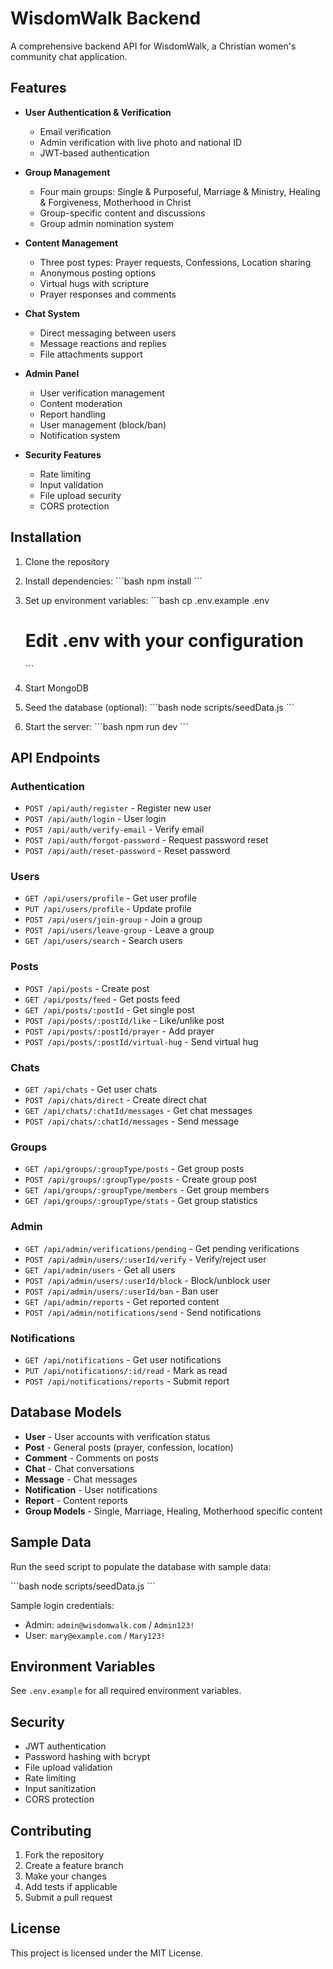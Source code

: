 # WisdomWalk Backend

A comprehensive backend API for WisdomWalk, a Christian women's community chat application.

## Features

- **User Authentication & Verification**
  - Email verification
  - Admin verification with live photo and national ID
  - JWT-based authentication

- **Group Management**
  - Four main groups: Single & Purposeful, Marriage & Ministry, Healing & Forgiveness, Motherhood in Christ
  - Group-specific content and discussions
  - Group admin nomination system

- **Content Management**
  - Three post types: Prayer requests, Confessions, Location sharing
  - Anonymous posting options
  - Virtual hugs with scripture
  - Prayer responses and comments

- **Chat System**
  - Direct messaging between users
  - Message reactions and replies
  - File attachments support

- **Admin Panel**
  - User verification management
  - Content moderation
  - Report handling
  - User management (block/ban)
  - Notification system

- **Security Features**
  - Rate limiting
  - Input validation
  - File upload security
  - CORS protection

## Installation

1. Clone the repository
2. Install dependencies:
   \`\`\`bash
   npm install
   \`\`\`

3. Set up environment variables:
   \`\`\`bash
   cp .env.example .env
   # Edit .env with your configuration
   \`\`\`

4. Start MongoDB

5. Seed the database (optional):
   \`\`\`bash
   node scripts/seedData.js
   \`\`\`

6. Start the server:
   \`\`\`bash
   npm run dev
   \`\`\`

## API Endpoints

### Authentication
- `POST /api/auth/register` - Register new user
- `POST /api/auth/login` - User login
- `POST /api/auth/verify-email` - Verify email
- `POST /api/auth/forgot-password` - Request password reset
- `POST /api/auth/reset-password` - Reset password

### Users
- `GET /api/users/profile` - Get user profile
- `PUT /api/users/profile` - Update profile
- `POST /api/users/join-group` - Join a group
- `POST /api/users/leave-group` - Leave a group
- `GET /api/users/search` - Search users

### Posts
- `POST /api/posts` - Create post
- `GET /api/posts/feed` - Get posts feed
- `GET /api/posts/:postId` - Get single post
- `POST /api/posts/:postId/like` - Like/unlike post
- `POST /api/posts/:postId/prayer` - Add prayer
- `POST /api/posts/:postId/virtual-hug` - Send virtual hug

### Chats
- `GET /api/chats` - Get user chats
- `POST /api/chats/direct` - Create direct chat
- `GET /api/chats/:chatId/messages` - Get chat messages
- `POST /api/chats/:chatId/messages` - Send message

### Groups
- `GET /api/groups/:groupType/posts` - Get group posts
- `POST /api/groups/:groupType/posts` - Create group post
- `GET /api/groups/:groupType/members` - Get group members
- `GET /api/groups/:groupType/stats` - Get group statistics

### Admin
- `GET /api/admin/verifications/pending` - Get pending verifications
- `POST /api/admin/users/:userId/verify` - Verify/reject user
- `GET /api/admin/users` - Get all users
- `POST /api/admin/users/:userId/block` - Block/unblock user
- `POST /api/admin/users/:userId/ban` - Ban user
- `GET /api/admin/reports` - Get reported content
- `POST /api/admin/notifications/send` - Send notifications

### Notifications
- `GET /api/notifications` - Get user notifications
- `PUT /api/notifications/:id/read` - Mark as read
- `POST /api/notifications/reports` - Submit report

## Database Models

- **User** - User accounts with verification status
- **Post** - General posts (prayer, confession, location)
- **Comment** - Comments on posts
- **Chat** - Chat conversations
- **Message** - Chat messages
- **Notification** - User notifications
- **Report** - Content reports
- **Group Models** - Single, Marriage, Healing, Motherhood specific content

## Sample Data

Run the seed script to populate the database with sample data:

\`\`\`bash
node scripts/seedData.js
\`\`\`

Sample login credentials:
- Admin: `admin@wisdomwalk.com` / `Admin123!`
- User: `mary@example.com` / `Mary123!`

## Environment Variables

See `.env.example` for all required environment variables.

## Security

- JWT authentication
- Password hashing with bcrypt
- File upload validation
- Rate limiting
- Input sanitization
- CORS protection

## Contributing

1. Fork the repository
2. Create a feature branch
3. Make your changes
4. Add tests if applicable
5. Submit a pull request

## License

This project is licensed under the MIT License.
